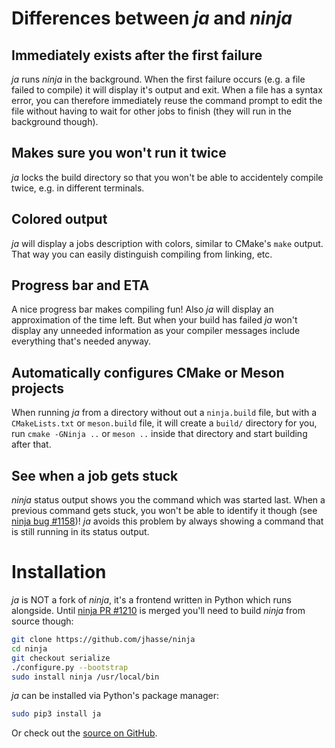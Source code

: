 # Differences between *ja* and *ninja*

<!-- <script type="text/javascript" src="https://asciinema.org/a/YtW5isCAvbeltFpbMEVzW0ycQ.js?autoplay=1" id="asciicast-YtW5isCAvbeltFpbMEVzW0ycQ" async></script> -->

<!-- <script type="text/javascript" src="https://asciinema.org/a/zP3siuDOZuh8l7QLnQfH4NJho.js?autoplay=1" id="asciicast-zP3siuDOZuh8l7QLnQfH4NJho" async></script> -->

## Immediately exists after the first failure

*ja* runs *ninja* in the background. When the first failure occurs (e.g. a file failed to compile)
it will display it's output and exit. When a file has a syntax error, you can therefore immediately
reuse the command prompt to edit the file without having to wait for other jobs to finish (they will
run in the background though).

## Makes sure you won't run it twice

*ja* locks the build directory so that you won't be able to accidentely compile twice, e.g. in
different terminals.

## Colored output

*ja* will display a jobs description with colors, similar to CMake's `make` output. That way you can
easily distinguish compiling from linking, etc.

## Progress bar and ETA

A nice progress bar makes compiling fun! Also *ja* will display an approximation of the time left.
But when your build has failed *ja* won't display any unneeded information as your compiler messages
include everything that's needed anyway.

## Automatically configures CMake or Meson projects

When running *ja* from a directory without out a `ninja.build` file, but with a `CMakeLists.txt` or
`meson.build` file, it will create a `build/` directory for you, run `cmake -GNinja ..` or
`meson ..` inside that directory and start building after that.

## See when a job gets stuck

*ninja* status output shows you the command which was started last. When a previous command gets
stuck, you won't be able to identify it though (see
[ninja bug #1158](https://github.com/ninja-build/ninja/issues/1158))! *ja* avoids this problem by
always showing a command that is still running in its status output.

# Installation

*ja* is NOT a fork of *ninja*, it's a frontend written in Python which runs alongside. Until
[ninja PR #1210](https://github.com/ninja-build/ninja/pull/1210) is merged you'll need to build
*ninja* from source though:

```sh
git clone https://github.com/jhasse/ninja
cd ninja
git checkout serialize
./configure.py --bootstrap
sudo install ninja /usr/local/bin
```

*ja* can be installed via Python's package manager:

```sh
sudo pip3 install ja
```

Or check out the [source on GitHub](https://github.com/jhasse/ja).
